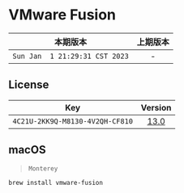 # VMware Fusion

本期版本 | 上期版本
:---: | :---:
`Sun Jan  1 21:29:31 CST 2023` | -


## License

Key | Version
:---: | :---:
`4C21U-2KK9Q-M8130-4V2QH-CF810` | [13.0](https://customerconnect.vmware.com/en/downloads/info/slug/desktop_end_user_computing/vmware_fusion/13_0)


## macOS

> `Monterey`

```bash
brew install vmware-fusion
```